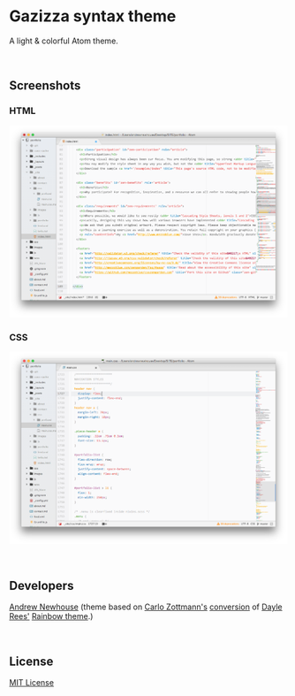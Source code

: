 # Gazizza syntax theme

A light &amp; colorful Atom theme.

<br/>

## Screenshots

### HTML

![HTML screenshot](https://raw.githubusercontent.com/logoandrew/gazizza-syntax/master/gazizza-html-ss.png)

### CSS

![CSS screenshot](https://raw.githubusercontent.com/logoandrew/gazizza-syntax/master/gazizza-css-ss.png)

<br/>

## Developers

[Andrew Newhouse](https://github.com/logoandrew)
(theme based on [Carlo Zottmann's](https://github.com/carlo) [conversion](https://github.com/carlo/rainbow-theme) of [Dayle Rees'](https://github.com/daylerees) [Rainbow theme](https://github.com/daylerees/colour-schemes).)

<br/>

## License

[MIT License](http://opensource.org/licenses/MIT)
